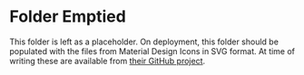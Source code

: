# Folder Emptied

This folder is left as a placeholder. On deployment, this folder should be populated with the files from Material Design Icons in SVG format. At time of writing these are available from [their GitHub project](https://github.com/Templarian/MaterialDesign/tree/master/svg). 